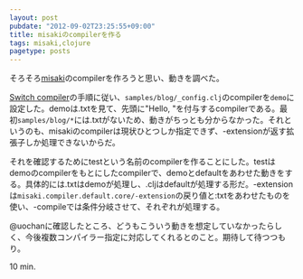 ```yaml
---
layout: post
pubdate: "2012-09-02T23:25:55+09:00"
title: misakiのcompilerを作る
tags: misaki,clojure
pagetype: posts
---
```

そろそろ[misaki](http://liquidz.github.com/misaki/)のcompilerを作ろうと思い、動きを調べた。

[Switch compiler](http://liquidz.github.com/misaki/toc/06-switch-compiler.html)の手順に従い、`samples/blog/_config.clj`のcompilerを`demo`に設定した。demoは.txtを見て、先頭に"Hello, "を付与するcompilerである。最初`samples/blog/*`には.txtがないため、動きがちっとも分からなかった。それというのも、misakiのcompilerは現状ひとつしか指定できず、-extensionが返す拡張子しか処理できないからだ。

それを確認するためにtestという名前のcompilerを作ることにした。testはdemoのcompilerをもとにしたcompilerで、demoとdefaultをあわせた動きをする。具体的には.txtはdemoが処理し、.cljはdefaultが処理する形だ。-extensionは`misaki.compiler.default.core/-extension`の戻り値と:txtをあわせたものを使い、-compileでは条件分岐させて、それぞれが処理する。

@uochanに確認したところ、どうもこういう動きを想定していなかったらしく、今後複数コンパイラー指定に対応してくれるとのこと。期待して待つつもり。

10 min.
